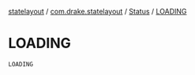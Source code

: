 [statelayout](../../index.md) / [com.drake.statelayout](../index.md) / [Status](index.md) / [LOADING](./-l-o-a-d-i-n-g.md)

# LOADING

`LOADING`
